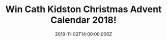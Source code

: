 ---
campaign-uuid: "c-5ebf1079-4400-4639-82cc-c59efd1ec218"
type: "Competition"
category: "Gifts"
date: "2018-11-02T14:00:00.000Z"
end-date: "2019-01-02T23:59:00.000Z"
disable-form: false
is_promoted: false
has_entry_page: true
title: "Win Cath Kidston Christmas Advent Calendar 2018!"
competition-description: "<p>Enjoy the countdown to Christmas with Cath Kidston beauty\
  \ picks. Twenty four beauty selects of hand creams, soaps, body scrubs, cuticle\
  \ creams, Lip Balms & body Lotions. All wrapped up in signature scents or christmassy\
  \ fragrances filled with pine needles, red berries, candied sugar and woods.</p>"
hero-header: "Win Cath Kidston Christmas Advent Calendar 2018!"
terms-confirmation: "N/A"
banner-img: "https://assets.expresslyapp.com/asset-58754818-dcde-409a-9e96-a2aaa026bc96.jpg"
logo-left-href: "http://club.expressly.io"
logo-left-image: "https://assets.expresslyapp.com/asset-797f0204-cfe3-4461-8881-22b46e4d1229.jpg"
logo-left-title: "Expressly Club"
bg-image-hero: "https://assets.expresslyapp.com/asset-5ea5a8a0-b51e-4ae5-8a5a-14123edc6b9d.jpg"
bg-image-first: "https://assets.expresslyapp.com/asset-7ee7a6ef-d9ce-414c-87b1-2c38fe6cbf22.jpg"
section1-content: "<p>Countdown to Christmas with a gorgeous gift every day from our\
  \ brand new Cath Kidston advent calendar. Behind each window you'll find a deliciously-scented,\
  \ luxurious beauty treat, from hand cream to lip balm, soap to body scrub, in a\
  \ selection of pretty prints and fragrances.</p>\r\n<p>Click below for a chance\
  \ to win Cath Kidston Christmas Advent Calendar an get ready to explore the world\
  \ of Cath Kidston bath and body product now!</p>"
entry-title: "Win Cath Kidston Christmas Advent Calendar 2018!"
entry-content: "Enter the draw to win Cath Kidston Christmas Advent Calendar 2018\
  \ by completing the form below before 23:59 on 2nd of January 2018."
has-winner: false
prize-description: "Cath Kidston Christmas Advent Calendar 2018."
special-conditions: "Multiple entries are allowed up to one every day."
---